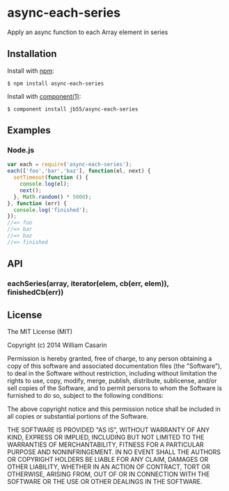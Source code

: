 # async-each-series

  Apply an async function to each Array element in series

## Installation

  Install with [npm](https://www.npmjs.org):

    $ npm install async-each-series

  Install with [component(1)](http://component.io):

    $ component install jb55/async-each-series

## Examples

### Node.js

```javascript
var each = require('async-each-series');
each(['foo','bar','baz'], function(el, next) {
  setTimeout(function () {
    console.log(el);
    next();
  }, Math.random() * 5000);
}, function (err) {
  console.log('finished');
});
//=> foo
//=> bar
//=> baz
//=> finished
```

## API

### eachSeries(array, iterator(elem, cb(err, elem)), finishedCb(err))

## License

  The MIT License (MIT)

  Copyright (c) 2014 William Casarin

  Permission is hereby granted, free of charge, to any person obtaining a copy
  of this software and associated documentation files (the "Software"), to deal
  in the Software without restriction, including without limitation the rights
  to use, copy, modify, merge, publish, distribute, sublicense, and/or sell
  copies of the Software, and to permit persons to whom the Software is
  furnished to do so, subject to the following conditions:

  The above copyright notice and this permission notice shall be included in
  all copies or substantial portions of the Software.

  THE SOFTWARE IS PROVIDED "AS IS", WITHOUT WARRANTY OF ANY KIND, EXPRESS OR
  IMPLIED, INCLUDING BUT NOT LIMITED TO THE WARRANTIES OF MERCHANTABILITY,
  FITNESS FOR A PARTICULAR PURPOSE AND NONINFRINGEMENT. IN NO EVENT SHALL THE
  AUTHORS OR COPYRIGHT HOLDERS BE LIABLE FOR ANY CLAIM, DAMAGES OR OTHER
  LIABILITY, WHETHER IN AN ACTION OF CONTRACT, TORT OR OTHERWISE, ARISING FROM,
  OUT OF OR IN CONNECTION WITH THE SOFTWARE OR THE USE OR OTHER DEALINGS IN
  THE SOFTWARE.
